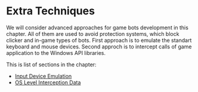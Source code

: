 # Extra Techniques

We will consider advanced approaches for game bots development in this chapter. All of them are used to avoid protection systems, which block clicker and in-game types of bots. First approach is to emulate the standart keyboard and mouse devices. Second approch is to intercept calls of game application to the Windows API libraries.

This is list of sections in the chapter:

* [Input Device Emulation](ExtraTechniques/output-device-emulation.md)
* [OS Level Interception Data](ExtraTechniques/os-level-interception-data.md)